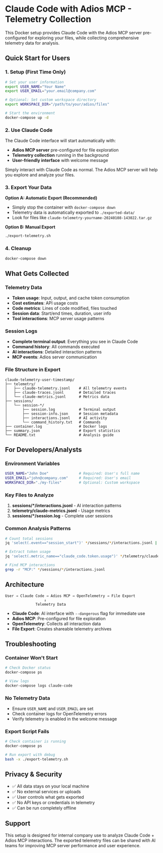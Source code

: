 # Claude Code with Adios MCP - Telemetry Collection

This Docker setup provides Claude Code with the Adios MCP server pre-configured for exploring your files, while collecting comprehensive telemetry data for analysis.

## Quick Start for Users

### 1. Setup (First Time Only)

```bash
# Set your user information
export USER_NAME="Your Name"
export USER_EMAIL="your.email@company.com"

# Optional: Set custom workspace directory
export WORKSPACE_DIR="/path/to/your/adios/files"

# Start the environment
docker-compose up -d
```

### 2. Use Claude Code

The Claude Code interface will start automatically with:
- **Adios MCP server** pre-configured for file exploration
- **Telemetry collection** running in the background
- **User-friendly interface** with welcome message

Simply interact with Claude Code as normal. The Adios MCP server will help you explore and analyze your files.

### 3. Export Your Data

**Option A: Automatic Export (Recommended)**
- Simply stop the container with `docker-compose down`
- Telemetry data is automatically exported to `./exported-data/`
- Look for files like `claude-telemetry-yourname-20240108-143022.tar.gz`

**Option B: Manual Export**
```bash
./export-telemetry.sh
```

### 4. Cleanup

```bash
docker-compose down
```

## What Gets Collected

### Telemetry Data
- **Token usage**: Input, output, and cache token consumption
- **Cost estimates**: API usage costs
- **Code metrics**: Lines of code modified, files touched
- **Session data**: Start/end times, duration, user info
- **Tool interactions**: MCP server usage patterns

### Session Logs
- **Complete terminal output**: Everything you see in Claude Code
- **Command history**: All commands executed
- **AI interactions**: Detailed interaction patterns
- **MCP events**: Adios server communication

### File Structure in Export
```
claude-telemetry-user-timestamp/
├── telemetry/
│   ├── claude-telemetry.jsonl    # All telemetry events
│   ├── claude-traces.jsonl       # Detailed traces
│   └── claude-metrics.jsonl      # Metrics data
├── sessions/
│   └── session-*/
│       ├── session.log           # Terminal output
│       ├── session-info.json     # Session metadata
│       ├── interactions.jsonl    # AI activity
│       └── command_history.txt   # Commands
├── container.log                 # Docker logs
├── summary.json                  # Export statistics
└── README.txt                    # Analysis guide
```

## For Developers/Analysts

### Environment Variables
```bash
USER_NAME="John Doe"              # Required: User's full name
USER_EMAIL="john@company.com"     # Required: User's email
WORKSPACE_DIR="./my-files"        # Optional: Custom workspace
```

### Key Files to Analyze
1. **sessions/*/interactions.jsonl** - AI interaction patterns
2. **telemetry/claude-metrics.jsonl** - Usage metrics
3. **sessions/*/session.log** - Complete user sessions

### Common Analysis Patterns
```bash
# Count total sessions
jq 'select(.event=="session_start")' */sessions/*/interactions.jsonl | wc -l

# Extract token usage
jq 'select(.metric_name=="claude_code.token.usage")' */telemetry/claude-metrics.jsonl

# Find MCP interactions
grep -r "MCP:" */sessions/*/interactions.jsonl
```

## Architecture

```
User → Claude Code → Adios MCP → OpenTelemetry → File Export
                  ↓
              Telemetry Data
```

- **Claude Code**: AI interface with `--dangerous` flag for immediate use
- **Adios MCP**: Pre-configured for file exploration
- **OpenTelemetry**: Collects all interaction data
- **File Export**: Creates shareable telemetry archives

## Troubleshooting

### Container Won't Start
```bash
# Check Docker status
docker-compose ps

# View logs
docker-compose logs claude-code
```

### No Telemetry Data
- Ensure `USER_NAME` and `USER_EMAIL` are set
- Check container logs for OpenTelemetry errors
- Verify telemetry is enabled in the welcome message

### Export Script Fails
```bash
# Check container is running
docker-compose ps

# Run export with debug
bash -x ./export-telemetry.sh
```

## Privacy & Security

- ✅ All data stays on your local machine
- ✅ No external services or uploads
- ✅ User controls what gets exported
- ✅ No API keys or credentials in telemetry
- ✅ Can be run completely offline

## Support

This setup is designed for internal company use to analyze Claude Code + Adios MCP interactions. The exported telemetry files can be shared with AI teams for improving MCP server performance and user experience.
